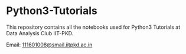 # Python3-Tutorials

This repository contains all the notebooks used for Python3 Tutorials at Data Analysis Club IIT-PKD.

Email: 111601008@smail.iitpkd.ac.in
